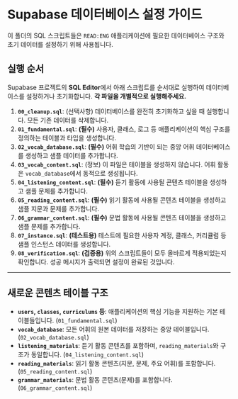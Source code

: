 # Supabase 데이터베이스 설정 가이드

이 폴더의 SQL 스크립트들은 `READ:ENG` 애플리케이션에 필요한 데이터베이스 구조와 초기 데이터를 설정하기 위해 사용됩니다.

## 실행 순서

Supabase 프로젝트의 **SQL Editor**에서 아래 스크립트를 순서대로 실행하여 데이터베이스를 설정하거나 초기화합니다. **각 파일을 개별적으로 실행해주세요.**

1.  **`00_cleanup.sql`**: (선택사항) 데이터베이스를 완전히 초기화하고 싶을 때 실행합니다. 모든 기존 데이터를 삭제합니다.
2.  **`01_fundamental.sql`**: **(필수)** 사용자, 클래스, 로그 등 애플리케이션의 핵심 구조를 정의하는 테이블과 타입을 생성합니다.
3.  **`02_vocab_database.sql`**: **(필수)** 어휘 학습의 기반이 되는 중앙 어휘 데이터베이스를 생성하고 샘플 데이터를 추가합니다.
4.  **`03_vocab_content.sql`**: (정보) 이 파일은 테이블을 생성하지 않습니다. 어휘 활동은 `vocab_database`에서 동적으로 생성됩니다.
5.  **`04_listening_content.sql`**: **(필수)** 듣기 활동에 사용될 콘텐츠 테이블을 생성하고 샘플 문제를 추가합니다.
6.  **`05_reading_content.sql`**: **(필수)** 읽기 활동에 사용될 콘텐츠 테이블을 생성하고 샘플 지문과 문제를 추가합니다.
7.  **`06_grammar_content.sql`**: **(필수)** 문법 활동에 사용될 콘텐츠 테이블을 생성하고 샘플 문제를 추가합니다.
8.  **`07_instance.sql`**: **(테스트용)** 테스트에 필요한 사용자 계정, 클래스, 커리큘럼 등 샘플 인스턴스 데이터를 생성합니다.
9.  **`08_verification.sql`**: **(검증용)** 위의 스크립트들이 모두 올바르게 적용되었는지 확인합니다. 성공 메시지가 출력되면 설정이 완료된 것입니다.

---

## 새로운 콘텐츠 테이블 구조

- **`users`, `classes`, `curriculums` 등**: 애플리케이션의 핵심 기능을 지원하는 기본 테이블들입니다. (`01_fundamental.sql`)
- **`vocab_database`**: 모든 어휘의 원본 데이터를 저장하는 중앙 테이블입니다. (`02_vocab_database.sql`)
- **`listening_materials`**: 듣기 활동 콘텐츠를 포함하며, `reading_materials`와 구조가 동일합니다. (`04_listening_content.sql`)
- **`reading_materials`**: 읽기 활동 콘텐츠(지문, 문제, 주요 어휘)를 포함합니다. (`05_reading_content.sql`)
- **`grammar_materials`**: 문법 활동 콘텐츠(문제)를 포함합니다. (`06_grammar_content.sql`)